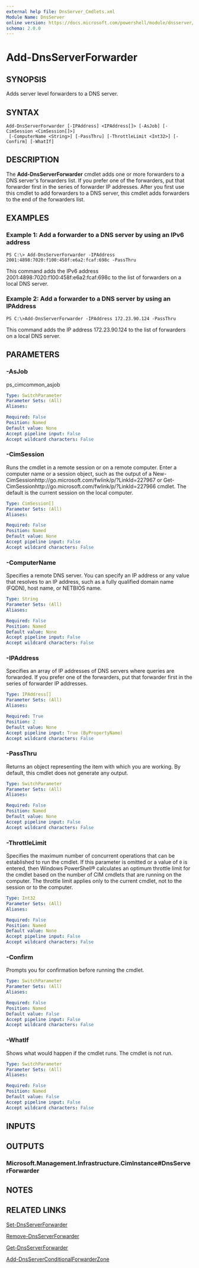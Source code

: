 ```yaml
---
external help file: DnsServer_Cmdlets.xml
Module Name: DnsServer
online version: https://docs.microsoft.com/powershell/module/dnsserver/add-dnsserverforwarder?view=windowsserver2012-ps&wt.mc_id=ps-gethelp
schema: 2.0.0
---
```


# Add-DnsServerForwarder

## SYNOPSIS
Adds server level forwarders to a DNS server.

## SYNTAX

```
Add-DnsServerForwarder [-IPAddress] <IPAddress[]> [-AsJob] [-CimSession <CimSession[]>]
 [-ComputerName <String>] [-PassThru] [-ThrottleLimit <Int32>] [-Confirm] [-WhatIf]
```

## DESCRIPTION
The **Add-DnsServerForwarder** cmdlet adds one or more forwarders to a DNS server's forwarders list.
If you prefer one of the forwarders, put that forwarder first in the series of forwarder IP addresses.
After you first use this cmdlet to add forwarders to a DNS server, this cmdlet adds forwarders to the end of the forwarders list.

## EXAMPLES

### Example 1: Add a forwarder to a DNS server by using an IPv6 address
```
PS C:\> Add-DnsServerForwarder -IPAddress 2001:4898:7020:f100:458f:e6a2:fcaf:698c -PassThru
```

This command adds the IPv6 address 2001:4898:7020:f100:458f:e6a2:fcaf:698c to the list of forwarders on a local DNS server.

### Example 2: Add a forwarder to a DNS server by using an IPAddress
```
PS C:\>Add-DnsServerForwarder -IPAddress 172.23.90.124 -PassThru
```

This command adds the IP address 172.23.90.124 to the list of forwarders on a local DNS server.

## PARAMETERS

### -AsJob
ps_cimcommon_asjob

```yaml
Type: SwitchParameter
Parameter Sets: (All)
Aliases: 

Required: False
Position: Named
Default value: None
Accept pipeline input: False
Accept wildcard characters: False
```

### -CimSession
Runs the cmdlet in a remote session or on a remote computer.
Enter a computer name or a session object, such as the output of a New-CimSessionhttp://go.microsoft.com/fwlink/p/?LinkId=227967 or Get-CimSessionhttp://go.microsoft.com/fwlink/p/?LinkId=227966 cmdlet.
The default is the current session on the local computer.

```yaml
Type: CimSession[]
Parameter Sets: (All)
Aliases: 

Required: False
Position: Named
Default value: None
Accept pipeline input: False
Accept wildcard characters: False
```

### -ComputerName
Specifies a remote DNS server.
You can specify an IP address or any value that resolves to an IP address, such as a fully qualified domain name (FQDN), host name, or NETBIOS name.

```yaml
Type: String
Parameter Sets: (All)
Aliases: 

Required: False
Position: Named
Default value: None
Accept pipeline input: False
Accept wildcard characters: False
```

### -IPAddress
Specifies an array of IP addresses of DNS servers where queries are forwarded.
If you prefer one of the forwarders, put that forwarder first in the series of forwarder IP addresses.

```yaml
Type: IPAddress[]
Parameter Sets: (All)
Aliases: 

Required: True
Position: 2
Default value: None
Accept pipeline input: True (ByPropertyName)
Accept wildcard characters: False
```

### -PassThru
Returns an object representing the item with which you are working.
By default, this cmdlet does not generate any output.

```yaml
Type: SwitchParameter
Parameter Sets: (All)
Aliases: 

Required: False
Position: Named
Default value: None
Accept pipeline input: False
Accept wildcard characters: False
```

### -ThrottleLimit
Specifies the maximum number of concurrent operations that can be established to run the cmdlet.
If this parameter is omitted or a value of `0` is entered, then Windows PowerShell® calculates an optimum throttle limit for the cmdlet based on the number of CIM cmdlets that are running on the computer.
The throttle limit applies only to the current cmdlet, not to the session or to the computer.

```yaml
Type: Int32
Parameter Sets: (All)
Aliases: 

Required: False
Position: Named
Default value: None
Accept pipeline input: False
Accept wildcard characters: False
```

### -Confirm
Prompts you for confirmation before running the cmdlet.

```yaml
Type: SwitchParameter
Parameter Sets: (All)
Aliases: 

Required: False
Position: Named
Default value: False
Accept pipeline input: False
Accept wildcard characters: False
```

### -WhatIf
Shows what would happen if the cmdlet runs.
The cmdlet is not run.

```yaml
Type: SwitchParameter
Parameter Sets: (All)
Aliases: 

Required: False
Position: Named
Default value: False
Accept pipeline input: False
Accept wildcard characters: False
```

## INPUTS

## OUTPUTS

### Microsoft.Management.Infrastructure.CimInstance#DnsServerForwarder

## NOTES

## RELATED LINKS

[Set-DnsServerForwarder](./Set-DnsServerForwarder.md)

[Remove-DnsServerForwarder](./Remove-DnsServerForwarder.md)

[Get-DnsServerForwarder](./Get-DnsServerForwarder.md)

[Add-DnsServerConditionalForwarderZone](./Add-DnsServerConditionalForwarderZone.md)

